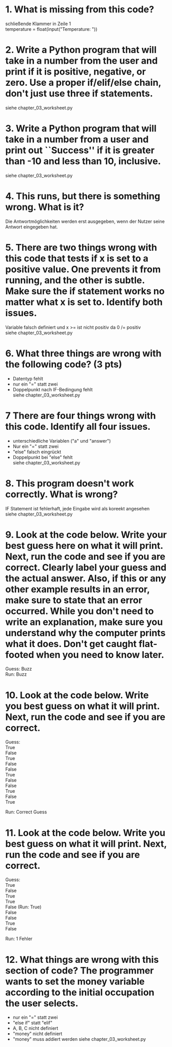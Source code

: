 # 1. What is missing from this code?
schließende Klammer in Zeile 1 \
temperature = float(input("Temperature: "))

# 2. Write a Python program that will take in a number from the user and print if it is positive, negative, or zero. Use a proper if/elif/else chain, don't just use three if statements.
siehe chapter_03_worksheet.py

# 3. Write a Python program that will take in a number from a user and print out ``Success'' if it is greater than -10 and less than 10, inclusive.
siehe chapter_03_worksheet.py

# 4. This runs, but there is something wrong. What is it?
Die Antwortmöglichkeiten werden erst ausgegeben, wenn der Nutzer seine Antwort eingegeben hat.

# 5. There are two things wrong with this code that tests if x is set to a positive value. One prevents it from running, and the other is subtle. Make sure the if statement works no matter what x is set to. Identify both issues.
Variable falsch definiert und x >= ist nicht positiv da 0 /= positiv \
siehe chapter_03_worksheet.py

# 6. What three things are wrong with the following code? (3 pts)
- Datentyp  fehlt
- nur ein "=" statt zwei
- Doppelpunkt nach IF-Bedingung fehlt \
siehe chapter_03_worksheet.py

# 7 There are four things wrong with this code. Identify all four issues.
- unterschiedliche Variablen ("a" und "answer")
- Nur ein "=" statt zwei
- "else" falsch eingrückt
- Doppelpunkt bei "else" fehlt \
siehe chapter_03_worksheet.py

# 8. This program doesn't work correctly. What is wrong?
IF Statement ist fehlerhaft, jede Eingabe wird als koreekt angesehen \
siehe chapter_03_worksheet.py

# 9. Look at the code below. Write your best guess here on what it will print. Next, run the code and see if you are correct. Clearly label your guess and the actual answer. Also, if this or any other example results in an error, make sure to state that an error occurred. While you don't need to write an explanation, make sure you understand why the computer prints what it does. Don't get caught flat-footed when you need to know later.
Guess: Buzz \
Run: Buzz

# 10. Look at the code below. Write you best guess on what it will print. Next, run the code and see if you are correct. 
Guess: \
True \
False \
True \
False \
False \
True \
False \
False \
True \
False \
True

Run: Correct Guess

# 11. Look at the code below. Write you best guess on what it will print. Next, run the code and see if you are correct.
Guess: \
True \
False \
True \
True \
False (Run: True) \
False \
False \
True \
False 

Run: 1 Fehler

# 12. What things are wrong with this section of code? The programmer wants to set the money variable according to the initial occupation the user selects.
- nur ein "=" statt zwei
- "else if" statt "elif"
- A, B, C nicht definiert
- "money" nicht definiert
- "money" muss addiert werden
siehe chapter_03_worksheet.py


